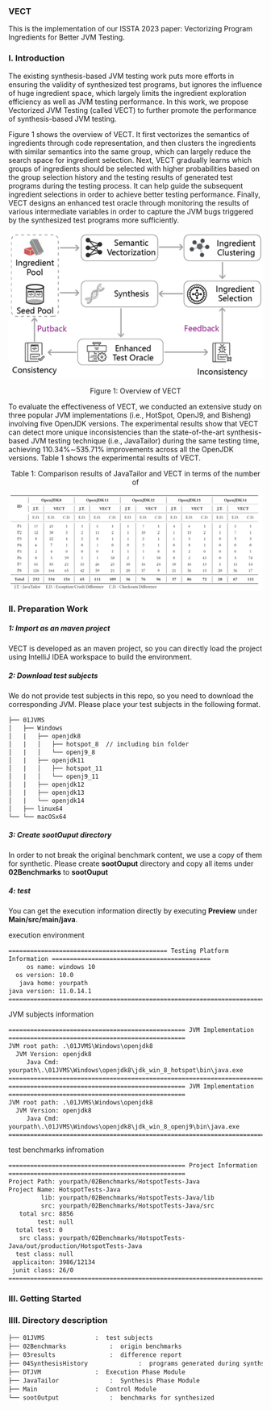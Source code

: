 ### VECT

This is the implementation of our ISSTA 2023 paper: Vectorizing Program Ingredients for Better JVM Testing.

### I. Introduction

The existing synthesis-based JVM testing work puts more efforts in ensuring the validity of synthesized test programs, but ignores the influence of huge ingredient space, which largely limits the ingredient exploration efficiency as well as JVM testing performance. In this work, we propose Vectorized JVM Testing (called VECT) to further promote the performance of synthesis-based JVM testing. 

Figure 1 shows the overview of VECT.  It first vectorizes the semantics of ingredients through code representation, and then clusters the ingredients with similar semantics into the same group, which can largely reduce the search space for ingredient selection. Next, VECT gradually learns which groups of ingredients should be selected with higher probabilities based on the group selection history and the testing results of generated test programs during the testing process. It can help guide the subsequent ingredient selections in order to achieve better testing performance. Finally, VECT designs an enhanced test oracle through monitoring the results of various intermediate variables in order to capture the JVM bugs triggered by the synthesized test programs more sufficiently.

<img src="png/smallOverview.png" alt="smallOverview" style="zoom:50%;" />

<p align="center">Figure 1: Overview of VECT</p>

To evaluate the effectiveness of VECT, we conducted an extensive study on three popular JVM implementations (i.e., HotSpot, OpenJ9, and Bisheng) involving five OpenJDK versions. The experimental results show that VECT can detect more unique inconsistencies than the state-of-the-art synthesis-based JVM testing technique (i.e., JavaTailor) during the same testing time, achieving 110.34%∼535.71% improvements across all the OpenJDK versions. Table 1 shows the experimental results of VECT.

<p align="center">Table 1: Comparison results of JavaTailor and VECT in terms of the number of</p>

![1668416387446](png/1668416387446.jpg)

### II. Preparation Work

##### 1: Import as an maven project

VECT is developed as an maven project, so you can directly load the project using IntelliJ IDEA workspace to build the environment.

##### 2: Download test subjects

We do not provide test subjects in this repo, so you need to download the corresponding JVM. Please place your test subjects in the following format.

```
├── 01JVMS
│   ├── Windows
│   |   ├── openjdk8
│   |   │   ├── hotspot_8  // including bin folder
│   |   │   └── openj9_8   
│   |   ├── openjdk11
│   |   │   ├── hotspot_11  
│   |   │   └── openj9_11 
│   |   ├── openjdk12
│   |   ├── openjdk13
│   |   └── openjdk14
│   ├── linux64
└── └── macOSx64
```

##### 3: Create sootOuput directory

In order to not break the original benchmark content, we use a copy of them for synthetic. Please create **sootOuput** directory and copy  all items under **02Benchmarks** to **sootOuput**

##### 4: test

You can get the execution information directly by executing **Preview** under **Main/src/main/java**.

execution environment

```
============================================ Testing Platform Information ============================================
     os name: windows 10
  os version: 10.0
   java home: yourpath
java version: 11.0.14.1
======================================================================================================================
```

JVM subjects information

```
================================================= JVM Implementation =================================================
JVM root path: .\01JVMS\Windows\openjdk8
  JVM Version: openjdk8
     Java Cmd: yourpath\.\01JVMS\Windows\openjdk8\jdk_win_8_hotspot\bin\java.exe
======================================================================================================================
================================================= JVM Implementation =================================================
JVM root path: .\01JVMS\Windows\openjdk8
  JVM Version: openjdk8
     Java Cmd: yourpath\.\01JVMS\Windows\openjdk8\jdk_win_8_openj9\bin\java.exe
======================================================================================================================
```

test benchmarks infromation

```
================================================= Project Information =================================================
Project Path: yourpath/02Benchmarks/HotspotTests-Java
Project Name: HotspotTests-Java
         lib: yourpath/02Benchmarks/HotspotTests-Java/lib
         src: yourpath/02Benchmarks/HotspotTests-Java/src
   total src: 8856
        test: null
  total test: 0
   src class: yourpath/02Benchmarks/HotspotTests-Java/out/production/HotspotTests-Java
  test class: null
 applicaiton: 3986/12134
 junit class: 26/0
=======================================================================================================================
```

### III. Getting Started



### IIII. Directory description

```markdown
├── 01JVMS				:  test subjects
├── 02Benchmarks			:  origin benchmarks
├── 03results				:  difference report
├── 04SynthesisHistory		        :  programs generated during synthsizing 
├── DTJVM				:  Execution Phase Module
├── JavaTailor				:  Synthesis Phase Module
├── Main				:  Control Module
└── sootOutput				:  benchmarks for synthesized
```

